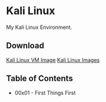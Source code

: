 # Kali Linux

My Kali Linux Environment.

## Download

[Kali Linux VM Image](https://www.offensive-security.com/kali-linux-vm-vmware-virtualbox-image-download/)
[Kali Linux Images](https://www.kali.org/downloads/)

## Table of Contents

* 00x01 - First Things First
